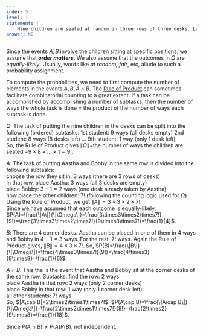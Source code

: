 ```yaml
---
index: 5
level: 1
statement: |
    Nine children are seated at random in three rows of three desks. Let $A$=&ldquo;Aastha and Bobby sit in the same row&rdquo; and $B$=&ldquo;Aastha and Bobby both sit at one of the four corner desks.&rdquo; Are $A$ and $B$  independent? 
answer: NO
---
```

Since the events $A,B$ involve the children sitting at specific positions, we assume that ***order matters***. We also assume that the outcomes in $\Omega$ are *equally-likely*. Usually, words like *at random, fair*, etc, allude to such a probability assignment.

To compute the probabilities, we need to first compute the number of elements in the events $A,B,A\cap B$. The [Rule of
Product](https://en.wikipedia.org/wiki/Rule_of_product) can sometimes facilitate combinatorial counting to a great extent. If a task can be accomplished by accomplishing a number of subtasks, then the number of ways the whole task is done = the product of the number of ways each subtask is done.

$\Omega$: The task of putting the nine children in the desks can be split into the following (ordered) subtasks:
1st student: $9$ ways (all desks empty)
2nd student: $8$ ways ($8$ desks left)
...
9th student: $1$ way  (only $1$ desk left)<br /> So, the Rule of Product gives
$\|\Omega\|$=the number of ways the children are seated
=$9\times8\times\ldots\times1=9!$.

$A$: The task of putting Aastha and Bobby in the same row is divided into the
following subtasks:  
choose the row they sit in: $3$ ways (there are $3$ rows of desks)  
In that row, place Aastha: $3$ ways (all $3$ desks are empty)  
place Bobby: $3-1=2$ ways (one desk already taken by Aastha)  
now place the other children: $7!$ (following the counting logic used for $\Omega$)
Using the Rule of Product, we get $\|A\|=3\times3\times2\times7!$.   
Since we have assumed that each outcome is equally-likely, $P(A)=\frac{\|A\|}{\|\Omega\|}=\frac{3\times3\times2\times7!}{9!}=\frac{3\times3\times2\times7!}{9\times8\times7!}=\frac{1}{4}$.

$B$: There are $4$ corner desks. Aastha can be placed in one of them in $4$ ways and Bobby in $4-1=3$ ways. For the rest, $7!$ ways. Again the Rule  of Product
gives, $\|B\|=4\times3\times7!$. So, $P(B)=\frac{\|B\|}{\|\Omega\|}=\frac{4\times3\times7!}{9!}=\frac{4\times3}{9\times8}=\frac{1}{6}$.
 
$A\cap B$: This the is the event that Aastha and Bobby sit at the corner desks of the same row. Subtasks:
find the row: $2$ ways  
place Aastha in that row: $2$ ways (only $2$ corner desks)  
place Bobby in that row: $1$ way (only $1$ corner desk left)  
all other students: $7!$ ways  
So, $\|A\cap B\|=2\times2\times1\times7!\$. $P(A\cap B)=\frac{\|A\cap
B\|}{\|\Omega\|}=\frac{2\times2\times1\times7!}{9!}=\frac{2\times2}{9\times8}=\frac{1}{18}$.

Since $P(A\cap B)\neq P(A)P(B)$, not independent.